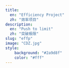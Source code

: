 ```yaml
---
title:
  en: "Efficiency Project"
  zh: "效率项目"
description:
  en: "Push to limit"
  zh: "突破极限"
slug: "effp"
image: "CDZ.jpg"
style:
    background: "#2a9d8f"
    color: "#fff"
---
```

